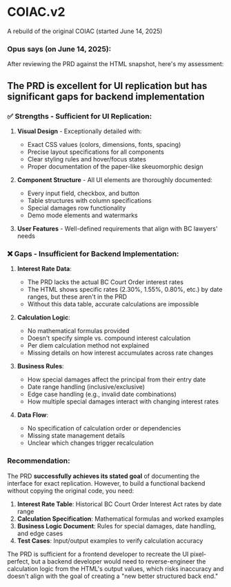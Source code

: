 # COIAC.v2
A rebuild of the original COIAC (started June 14, 2025)


### Opus says (on June 14, 2025):

After reviewing the PRD against the HTML snapshot, here's my assessment:

## The PRD is excellent for UI replication but has significant gaps for backend implementation

### ✅ Strengths - Sufficient for UI Replication:

1. __Visual Design__ - Exceptionally detailed with:

   - Exact CSS values (colors, dimensions, fonts, spacing)
   - Precise layout specifications for all components
   - Clear styling rules and hover/focus states
   - Proper documentation of the paper-like skeuomorphic design

2. __Component Structure__ - All UI elements are thoroughly documented:

   - Every input field, checkbox, and button
   - Table structures with column specifications
   - Special damages row functionality
   - Demo mode elements and watermarks

3. __User Features__ - Well-defined requirements that align with BC lawyers' needs

### ❌ Gaps - Insufficient for Backend Implementation:

1. __Interest Rate Data__:

   - The PRD lacks the actual BC Court Order interest rates
   - The HTML shows specific rates (2.30%, 1.55%, 0.80%, etc.) by date ranges, but these aren't in the PRD
   - Without this data table, accurate calculations are impossible

2. __Calculation Logic__:

   - No mathematical formulas provided
   - Doesn't specify simple vs. compound interest calculation
   - Per diem calculation method not explained
   - Missing details on how interest accumulates across rate changes

3. __Business Rules__:

   - How special damages affect the principal from their entry date
   - Date range handling (inclusive/exclusive)
   - Edge case handling (e.g., invalid date combinations)
   - How multiple special damages interact with changing interest rates

4. __Data Flow__:

   - No specification of calculation order or dependencies
   - Missing state management details
   - Unclear which changes trigger recalculation

### Recommendation:

The PRD __successfully achieves its stated goal__ of documenting the interface for exact replication. However, to build a functional backend without copying the original code, you need:

1. __Interest Rate Table__: Historical BC Court Order Interest Act rates by date range
2. __Calculation Specification__: Mathematical formulas and worked examples
3. __Business Logic Document__: Rules for special damages, date handling, and edge cases
4. __Test Cases__: Input/output examples to verify calculation accuracy

The PRD is sufficient for a frontend developer to recreate the UI pixel-perfect, but a backend developer would need to reverse-engineer the calculation logic from the HTML's output values, which risks inaccuracy and doesn't align with the goal of creating a "new better structured back end."


